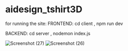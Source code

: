 # aidesign_tshirt3D
for running the site:
FRONTEND:
cd client , 
npm run dev

BACKEND:
cd server ,
nodemon index.js

![Screenshot (27)](https://github.com/SubratSahai/aidesign_tshirt3D/assets/74309703/d64cfdb7-a77b-492f-853a-633d51160254)
![Screenshot (26)](https://github.com/SubratSahai/aidesign_tshirt3D/assets/74309703/db60b888-6930-4cbc-9507-110a4fec451d)
